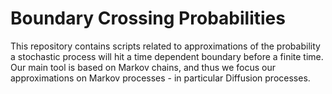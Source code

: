 # Boundary Crossing Probabilities
This repository contains scripts related to approximations of the probability a stochastic process will hit a time dependent boundary before a finite time. Our main tool is based on Markov chains, and thus we focus our approximations on Markov processes - in particular Diffusion processes.
